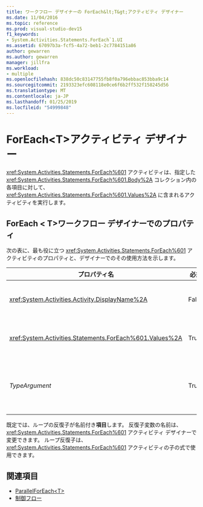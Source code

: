```yaml
---
title: ワークフロー デザイナーの ForEach&lt;T&gt;アクティビティ デザイナー
ms.date: 11/04/2016
ms.topic: reference
ms.prod: visual-studio-dev15
f1_keywords:
- System.Activities.Statements.ForEach`1.UI
ms.assetid: 67097b3a-fcf5-4a72-beb1-2c7784151a86
author: gewarren
ms.author: gewarren
manager: jillfra
ms.workload:
- multiple
ms.openlocfilehash: 838dc50c83147755fb8f0a796ebbac853bba9c14
ms.sourcegitcommit: 2193323efc608118e0ce6f6b2ff532f158245d56
ms.translationtype: MT
ms.contentlocale: ja-JP
ms.lasthandoff: 01/25/2019
ms.locfileid: "54999848"
---
```

# <a name="foreachlttgt-activity-designer"></a>ForEach&lt;T&gt;アクティビティ デザイナー

<xref:System.Activities.Statements.ForEach%601> アクティビティは、指定した <xref:System.Activities.Statements.ForEach%601.Body%2A> コレクション内の各項目に対して、<xref:System.Activities.Statements.ForEach%601.Values%2A> に含まれるアクティビティを実行します。

## <a name="foreacht-properties-in-the-workflow-designer"></a>ForEach < T\>ワークフロー デザイナーでのプロパティ

次の表に、最も役に立つ <xref:System.Activities.Statements.ForEach%601> アクティビティのプロパティと、デザイナーでのその使用方法を示します。

|プロパティ名|必須|使用方法|
|-|--------------|-|
|<xref:System.Activities.Activity.DisplayName%2A>|False|<xref:System.Activities.Statements.ForEach%601> アクティビティの表示名。 既定値は ForEach < Int32\>します。 <xref:System.Activities.Activity.DisplayName%2A> 値は必須ではありませんが、使用することをお勧めします。|
|<xref:System.Activities.Statements.ForEach%601.Values%2A>|True|反復処理を行う項目のコレクション。 設定する、 <xref:System.Activities.Statements.ForEach%601.Values%2A>、Visual Basic の式を入力、**値**ボックスに、 **ForEach < T\>** アクティビティ デザイナーまたはプロパティ グリッドでします。|
|*TypeArgument*|True|内の項目の種類、<xref:System.Activities.Statements.ForEach%601.Values%2A>ジェネリック パラメーターで指定されたコレクション*T*します。既定では、 *TypeArgument*に設定されている**Int32**します。 型を変更するには、値を変更、 *TypeArgument*プロパティ グリッドのコンボ ボックス。|

既定では、ループの反復子が名前付き**項目**します。 反復子変数の名前は、<xref:System.Activities.Statements.ForEach%601> アクティビティ デザイナーで変更できます。 ループ反復子は、<xref:System.Activities.Statements.ForEach%601> アクティビティの子の式で使用できます。

## <a name="see-also"></a>関連項目

- [ParallelForEach\<T>](../workflow-designer/parallelforeach-t-activity-designer.md)
- [制御フロー](../workflow-designer/control-flow-activity-designers.md)